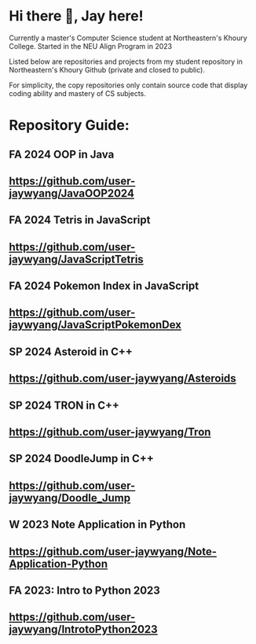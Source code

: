 # Hi there 👋, Jay here!

Currently a master's Computer Science student at Northeastern's Khoury College.
Started in the NEU Align Program in 2023

Listed below are repositories and projects from my student repository in Northeastern's Khoury Github (private and closed to public). 

For simplicity, the copy repositories only contain source code that display coding ability and mastery of CS subjects.



# Repository Guide:
## FA 2024 OOP in Java
## https://github.com/user-jaywyang/JavaOOP2024

## FA 2024 Tetris in JavaScript
## https://github.com/user-jaywyang/JavaScriptTetris

## FA 2024 Pokemon Index in JavaScript
## https://github.com/user-jaywyang/JavaScriptPokemonDex

## SP 2024 Asteroid in C++
## https://github.com/user-jaywyang/Asteroids

## SP 2024 TRON in C++
## https://github.com/user-jaywyang/Tron

## SP 2024 DoodleJump in C++
## https://github.com/user-jaywyang/Doodle_Jump

## W 2023 Note Application in Python
## https://github.com/user-jaywyang/Note-Application-Python

## FA 2023: Intro to Python 2023
## https://github.com/user-jaywyang/IntrotoPython2023


